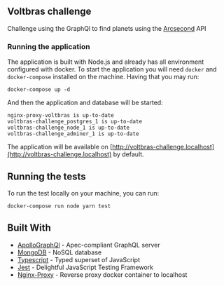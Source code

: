## Voltbras challenge
Challenge using the GraphQl to find planets using the [Arcsecond] API

### Running the application

The application is built with Node.js and already has all environment configured with docker. To start the application you will need `docker` and `docker-compose` installed on the machine. Having that you may run:

```shell
docker-compose up -d
```

And then the application and database will be started:

```shell
nginx-proxy-voltbras is up-to-date
voltbras-challenge_postgres_1 is up-to-date
voltbras-challenge_node_1 is up-to-date
voltbras-challenge_adminer_1 is up-to-date
```

The application will be available on [http://voltbras-challenge.localhost](http://voltbras-challenge.localhost) by default.

## Running the tests

To run the test locally on your machine, you can run:

```bash
docker-compose run node yarn test
```

## Built With

* [ApolloGraphQl](https://www.apollographql.com/docs/apollo-server/) - Apec-compliant GraphQL server
* [MongoDB](https://www.mongodb.com/) - NoSQL database
* [Typescript](https://www.typescriptlang.org/) - Typed superset of JavaScript
* [Jest](https://jestjs.io/) - Delightful JavaScript Testing Framework
* [Nginx-Proxy](https://github.com/nginx-proxy/nginx-proxy) - Reverse proxy docker container to localhost

[Arcsecond]: https://api.arcsecond.io/swagger/
